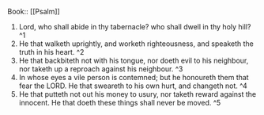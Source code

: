  Book:: [[Psalm]]
 1. Lord, who shall abide in thy tabernacle? who shall dwell in thy holy hill? ^1
 2. He that walketh uprightly, and worketh righteousness, and speaketh the truth in his heart. ^2
 3. He that backbiteth not with his tongue, nor doeth evil to his neighbour, nor taketh up a reproach against his neighbour. ^3
 4. In whose eyes a vile person is contemned; but he honoureth them that fear the LORD. He that sweareth to his own hurt, and changeth not. ^4
 5. He that putteth not out his money to usury, nor taketh reward against the innocent. He that doeth these things shall never be moved. ^5

